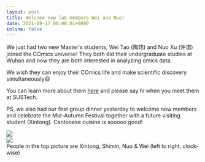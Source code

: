 ```yaml
---
layout: post
title: Welcome new lab members Wei and Nuo!
date: 2021-09-17 00:00:01+0000
inline: false
---
```


We just had two new Master's students, Wei Tao (陶玮) and Nuo Xu (许诺) joined the COmics universe!
They both did their undergraduate studies at Wuhan and now they are both interested in analyzing omics data.

We wish they can enjoy their COmics life and make scientific discovery simultaneously😄

You can learn more about them [here](/team/) and please say hi when you meet them at SUSTech.

PS, we also had our first group dinner yesterday to welcome new members and celebrate the Mid-Autumn Festival together with a future visiting student (Xintong).
Cantonese cuisine is sooooo good!

<div class="row mt-3">
    <div class="col-sm mt-3 mt-md-0">
        <img class="img-fluid rounded z-depth-1" src="{{ site.baseurl }}/assets/img/first-group-dinner.jpg">
    </div>
    <div class="col-sm mt-3 mt-md-0">
        <img class="img-fluid rounded z-depth-1" src="{{ site.baseurl }}/assets/img/canton-food.jpg">
    </div>
</div>
<div class="caption">
    People in the top picture are Xintong, Shimin, Nuo & Wei (left to right, clock-wise)
</div>